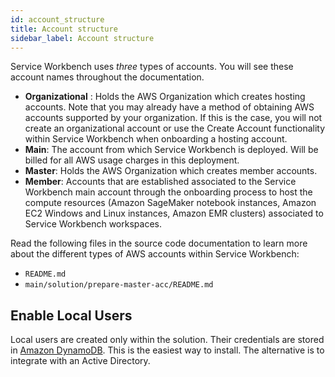 ```yaml
---
id: account_structure
title: Account structure
sidebar_label: Account structure
---
```


Service Workbench uses _three_ types of accounts. You will see these account names throughout the documentation. 

- **Organizational** : Holds the AWS Organization which creates hosting accounts.  Note that you may already have a method of obtaining AWS accounts supported by your organization.  If this is the case, you will not create an organizational account or use the Create Account functionality within Service Workbench when onboarding a hosting account.
- **Main**: The account from which Service Workbench is deployed. Will be billed for all AWS usage charges in this deployment.
- **Master**: Holds the AWS Organization which creates member accounts.
- **Member**: Accounts that are established associated to the Service Workbench main account through the onboarding process to host the compute resources (Amazon SageMaker notebook instances, Amazon EC2 Windows and Linux instances, Amazon EMR clusters) associated to Service Workbench workspaces.

Read the following files in the source code documentation to learn more about the different types of AWS accounts within Service Workbench: 

- `README.md`
- `main/solution/prepare-master-acc/README.md`

## Enable Local Users

Local users are created only within the solution. Their credentials are stored in [Amazon DynamoDB](https://aws.amazon.com/dynamodb/?nc2=type_a). This is the easiest way to install. The alternative is to integrate with an Active Directory.
